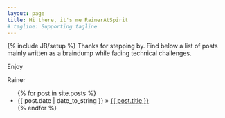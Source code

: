 ```yaml
---
layout: page
title: Hi there, it's me RainerAtSpirit
# tagline: Supporting tagline
---
```

{% include JB/setup %}
Thanks for stepping by. Find below a list of posts mainly written as a braindump while facing technical challenges.

Enjoy

Rainer

<ul class="posts">
  {% for post in site.posts %}
    <li><span>{{ post.date | date_to_string }}</span> &raquo; <a href="{{ BASE_PATH }}{{ post.url }}">{{ post.title }}</a></li>
  {% endfor %}
</ul>




